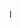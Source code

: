 l<script>
document.addEventListener("DOMContentLoaded", function () {
    // Get the first (and only) form on the page
    let form = document.forms[0]; 

    form.onsubmit = function () {
        let isValid = true;

        // Reset borders
        ['V_Code', 'Block_unblock', 'Reason', 'Block_From', 'Block_To', 'Attachment_Vendor', 'Attachment_Dept']
        .forEach(id => {
            let el = document.querySelector("[id$='" + id + "']");
            if (el) el.style.border = '';
        });

        // Check required fields
        ['V_Code', 'Block_unblock', 'Reason', 'Block_From', 'Block_To']
        .forEach(id => {
            let el = document.querySelector("[id$='" + id + "']");
            if (el && !el.value.trim()) {
                el.style.border = '2px solid red';
                isValid = false;
            }
        });

        // Check PDF files
        ['Attachment_Vendor', 'Attachment_Dept']
        .forEach(id => {
            let fileInput = document.querySelector("[id$='" + id + "']");
            if (fileInput && fileInput.value) {
                let ext = fileInput.value.split('.').pop().toLowerCase();
                if (ext !== 'pdf') {
                    fileInput.style.border = '2px solid red';
                    isValid = false;
                }
            }
        });

        return isValid; // if false, form won't submit
    };
});
</script>

